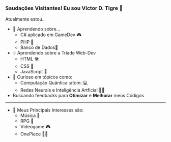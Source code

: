### Saudações Visitantes! Eu sou Víctor D. Tigre 🐯

Atualmente estou..
- 🌱 Aprendendo sobre...
  - C# aplicado em GameDev 🎮
  - PHP 🐘 
  - Banco de Dados🐬
- 💡 Aprendendo sobre a Tríade Web-Dev
  - HTML 🛠️
  - CSS 🎨
  - JavaScript 🧠
- 🤔 Curioso em tópicos como:
  - Computação Quântica :atom: :computer:	
  - Redes Neurais e Inteligência Artficial 🧠🤖
- Buscando feedbacks para **Otimizar** e **Melhorar** meus Códigos
***
- 💬 Meus Principais Interesses são:
  - Música 🎸
  - RPG 🎲
  - Videogame 🎮
  - OnePiece 🏴‍☠️

